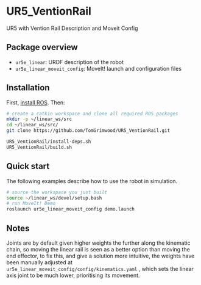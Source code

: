 # UR5_VentionRail
UR5 with Vention Rail Description and Moveit Config

Package overview
----------------

* `ur5e_linear`: URDF description of the robot
* `ur5e_linear_moveit_config`: MoveIt! launch and configuration files



Installation
------------

First, [install ROS](http://wiki.ros.org/ROS/Installation). Then:

```bash
# create a catkin workspace and clone all required ROS packages
mkdir -p ~/linear_ws/src
cd ~/linear_ws/src/
git clone https://github.com/TomGrimwood/UR5_VentionRail.git

UR5_VentionRail/install-deps.sh
UR5_VentionRail/build.sh
```


Quick start
-----------

The following examples describe how to use the robot in simulation.

```bash
# source the workspace you just built
source ~/linear_ws/devel/setup.bash
# run MoveIt! Demo
roslaunch ur5e_linear_moveit_config demo.launch
```


Notes
------------

Joints are by default given higher weights the further along the kinematic chain, so moving the linear rail is seen as a better option than moving the end effector, to fix this, and give a solution more intuitive, the weights have been manually adjusted at `ur5e_linear_moveit_config/config/kinematics.yaml` , which sets the linear axis joint to be much lower, prioritising its movement. 
